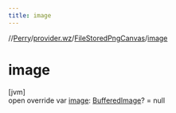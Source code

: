 ```yaml
---
title: image
---
```

//[Perry](../../../index.html)/[provider.wz](../index.html)/[FileStoredPngCanvas](index.html)/[image](image.html)



# image



[jvm]\
open override var [image](image.html): [BufferedImage](https://docs.oracle.com/javase/8/docs/api/java/awt/image/BufferedImage.html)? = null




